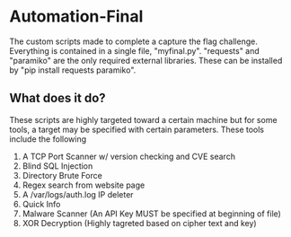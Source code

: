 # Automation-Final
The custom scripts made to complete a capture the flag challenge. Everything is contained in a single file, "myfinal.py". "requests" and "paramiko" are the only required external libraries. These can be installed by "pip install requests paramiko".

## What does it do?
These scripts are highly targeted toward a certain machine but for some tools, a target may be specified with certain parameters. These tools include the following
1. A TCP Port Scanner w/ version checking and CVE search
2. Blind SQL Injection
3. Directory Brute Force 
4. Regex search from website page 
5. A /var/logs/auth.log IP deleter 
6. Quick Info
7. Malware Scanner (An API Key MUST be specified at beginning of file)
8. XOR Decryption (Highly tagreted based on cipher text and key) 
